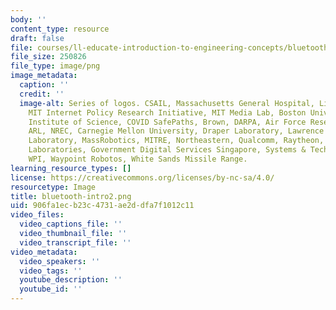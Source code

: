 ```yaml
---
body: ''
content_type: resource
draft: false
file: courses/ll-educate-introduction-to-engineering-concepts/bluetooth-intro2.png
file_size: 250826
file_type: image/png
image_metadata:
  caption: ''
  credit: ''
  image-alt: Series of logos. CSAIL, Massachusetts General Hospital, Lincoln Laboratory,
    MIT Internet Policy Research Initiative, MIT Media Lab, Boston University, Weizmann
    Institute of Science, COVID SafePaths, Brown, DARPA, Air Force Research Laboratory,
    ARL, NREC, Carnegie Mellon University, Draper Laboratory, Lawrence Livermore National
    Laboratory, MassRobotics, MITRE, Northeastern, Qualcomm, Raytheon, Sandia National
    Laboratories, Government Digital Services Singapore, Systems & Technology Research,
    WPI, Waypoint Robotos, White Sands Missile Range.
learning_resource_types: []
license: https://creativecommons.org/licenses/by-nc-sa/4.0/
resourcetype: Image
title: bluetooth-intro2.png
uid: 906fa1ec-b23c-4731-ae2d-dfa7f1012c11
video_files:
  video_captions_file: ''
  video_thumbnail_file: ''
  video_transcript_file: ''
video_metadata:
  video_speakers: ''
  video_tags: ''
  youtube_description: ''
  youtube_id: ''
---
```


